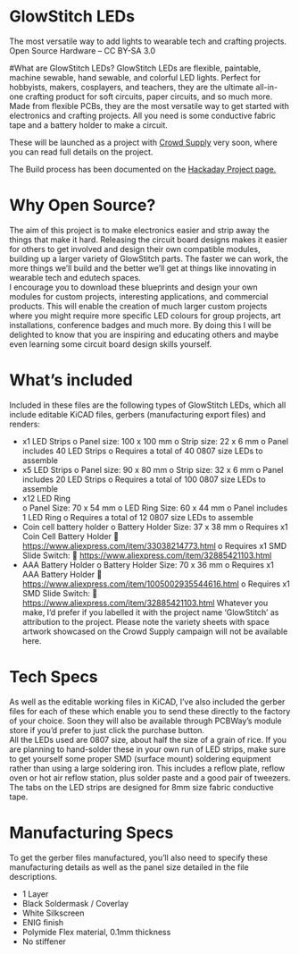 # GlowStitch LEDs
The most versatile way to add lights to wearable tech and crafting projects. 
Open Source Hardware – CC BY-SA 3.0

#What are GlowStitch LEDs?
GlowStitch LEDs are flexible, paintable, machine sewable, hand sewable, and colorful LED lights. Perfect for hobbyists, makers, cosplayers, and teachers, they are the ultimate all-in-one crafting product for soft circuits, paper circuits, and so much more. Made from flexible PCBs, they are the most versatile way to get started with electronics and crafting projects.  All you need is some conductive fabric tape and a battery holder to make a circuit.

These will be launched as a project with [Crowd Supply](https://www.crowdsupply.com/makerqueenau/glowstitch-leds) very soon, where you can read full details on the project.  

The Build process has been documented on the [Hackaday Project page.](https://hackaday.io/project/186907-machine-sewable-led-strips)

# Why Open Source? 
The aim of this project is to make electronics easier and strip away the things that make it hard.  Releasing the circuit board designs makes it easier for others to get involved and design their own compatible modules, building up a larger variety of GlowStitch parts.  The faster we can work, the more things we’ll build and the better we’ll get at things like innovating in wearable tech and edutech spaces.  
I encourage you to download these blueprints and design your own modules for custom projects, interesting applications, and commercial products.  This will enable the creation of much larger custom projects where you might require more specific LED colours for group projects, art installations, conference badges and much more.  By doing this I will be delighted to know that you are inspiring and educating others and maybe even learning some circuit board design skills yourself.  

# What’s included
Included in these files are the following types of GlowStitch LEDs, which all include editable KiCAD files, gerbers (manufacturing export files) and renders: 
-	x1 LED Strips
o	Panel size: 100 x 100 mm
o	Strip size: 22 x 6 mm
o	Panel includes 40 LED Strips
o	Requires a total of 40 0807 size LEDs to assemble
-	x5 LED Strips
o	Panel size: 90 x 80 mm
o	Strip size: 32 x 6 mm
o	Panel includes 20 LED Strips
o	Requires a total of 100 0807 size LEDs to assemble
-	x12 LED Ring  
o	Panel Size: 70 x 54 mm 
o	LED Ring Size: 60 x 44 mm
o	Panel includes 1 LED Ring
o	Requires a total of 12 0807 size LEDs to assemble
-	Coin cell battery holder
o	Battery Holder Size: 37 x 38 mm
o	Requires x1 Coin Cell Battery Holder
	https://www.aliexpress.com/item/33038214773.html
o	Requires x1 SMD Slide Switch:
	https://www.aliexpress.com/item/32885421103.html
-	AAA Battery Holder
o	Battery Holder Size: 70 x 36 mm
o	Requires x1 AAA Battery Holder
	https://www.aliexpress.com/item/1005002935544616.html
o	Requires x1 SMD Slide Switch:
	https://www.aliexpress.com/item/32885421103.html
Whatever you make, I’d prefer if you labelled it with the project name ‘GlowStitch’ as attribution to the project.  Please note the variety sheets with space artwork showcased on the Crowd Supply campaign will not be available here.  

# Tech Specs
As well as the editable working files in KiCAD, I’ve also included the gerber files for each of these which enable you to send these directly to the factory of your choice.  Soon they will also be available through PCBWay’s module store if you’d prefer to just click the purchase button.  
All the LEDs used are 0807 size, about half the size of a grain of rice.  If you are planning to hand-solder these in your own run of LED strips, make sure to get yourself some proper SMD (surface mount) soldering equipment rather than using a large soldering iron. This includes a reflow plate, reflow oven or hot air reflow station, plus solder paste and a good pair of tweezers. 
The tabs on the LED strips are designed for 8mm size fabric conductive tape. 

# Manufacturing Specs
To get the gerber files manufactured, you’ll also need to specify these manufacturing details as well as the panel size detailed in the file descriptions. 
- 1 Layer
- Black Soldermask / Coverlay
- White Silkscreen
- ENIG finish
- Polymide Flex material, 0.1mm thickness
- No stiffener

